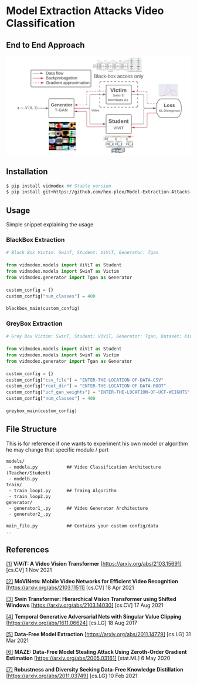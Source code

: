 # Model Extraction Attacks Video Classification

## End to End Approach

![](media/end_to_end.png)

## Installation

```bash
$ pip install vidmodex ## Stable version
$ pip install git+https://github.com/hex-plex/Model-Extraction-Attacks-Video-Classification ## Latest development
```

## Usage
Simple snippet explaining the usage

### BlackBox Extraction
```python
# Black Box Victim: SwinT, Student: ViViT, Generator: Tgan

from vidmodex.models import ViViT as Student
from vidmodex.models import SwinT as Victim
from vidmodex.generator import Tgan as Generator

custom_config = {}
custom_config["num_classes"] = 400

blackbox_main(custom_config)
```
### GreyBox Extraction

```python
# Grey Box Victim: SwinT, Student: ViViT, Generator: Tgan, Dataset: Kinetics 400

from vidmodex.models import ViViT as Student
from vidmodex.models import SwinT as Victim
from vidmodex.generator import Tgan as Generator

custom_config = {}
custom_config["csv_file"] = "ENTER-THE-LOCATION-OF-DATA-CSV"
custom_config["root_dir"] = "ENTER-THE-LOCATION-OF-DATA-ROOT"
custom_config["ucf_gan_weights"] = "ENTER-THE-LOCATION-OF-UCF-WEIGHTS" or "state_normal81000.ckpt"
custom_config["num_classes"] = 400

greybox_main(custom_config)
```

## File Structure

This is for reference if one wants to experiment his own model or algorithm he may change that specific module / part

```
models/
 - modela.py           ## Video Classification Architecture (Teacher/Student)
 - modelb.py
train/
 - train_loop1.py      ## Traing Algorithm
 - train_loop2.py
generator/
 - generator1_.py      ## Video Generator Architecture
 - generator2_.py

main_file.py           ## Contains your custom config/data
..
```

## References

[[1]](#1) **ViViT: A Video Vision Transformer** [https://arxiv.org/abs/2103.15691] [cs.CV] 1 Nov 2021

[[2]](#2) **MoViNets: Mobile Video Networks for Efficient Video Recognition** [https://arxiv.org/abs/2103.11511] [cs.CV] 18 Apr 2021

[[3]](#3) **Swin Transformer: Hierarchical Vision Transformer using Shifted Windows** [https://arxiv.org/abs/2103.14030] [cs.CV] 17 Aug 2021

[[4]](#4) **Temporal Generative Adversarial Nets with Singular Value Clipping** [https://arxiv.org/abs/1611.06624] [cs.LG] 18 Aug 2017

[[5]](#5) **Data-Free Model Extraction** [https://arxiv.org/abs/2011.14779] [cs.LG] 31 Mar 2021

[[6]](#6) **MAZE: Data-Free Model Stealing Attack Using Zeroth-Order Gradient Estimation** [https://arxiv.org/abs/2005.03161] [stat.ML] 6 May 2020

[[7]](#7) **Robustness and Diversity Seeking Data-Free Knowledge Distillation** [https://arxiv.org/abs/2011.03749] [cs.LG] 10 Feb 2021 
